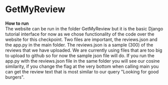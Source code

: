 # GetMyReview
<b>How to run</b>  
The website can be run in the folder GetMyReview but it is the basic Django tutorial interface for now as we chose functionality of the code over the website for this checkpoint. Two files are important, the reviews.json and the app.py in the main folder. The reviews.json is a sample (300) of the reviews that we have uploaded. We are currently using files that are too big to upload to github so for now the sample json file will do. If you run the app.py with the reviews.json file in the same folder you will see our cosine similarity, if you change the flag at the very bottom when calling main you can get the review text that is most similar to our query "Looking for good burgers".
